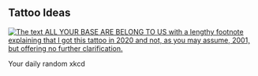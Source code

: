 ## Tattoo Ideas
[![The text ALL YOUR BASE ARE BELONG TO US with a lengthy footnote explaining that I got this tattoo in 2020 and not, as you may assume, 2001, but offering no further clarification.](https://imgs.xkcd.com/comics/tattoo_ideas.png)](https://xkcd.com/2255/ "The text ALL YOUR BASE ARE BELONG TO US with a lengthy footnote explaining that I got this tattoo in 2020 and not, as you may assume, 2001, but offering no further clarification.")

Your daily random xkcd
